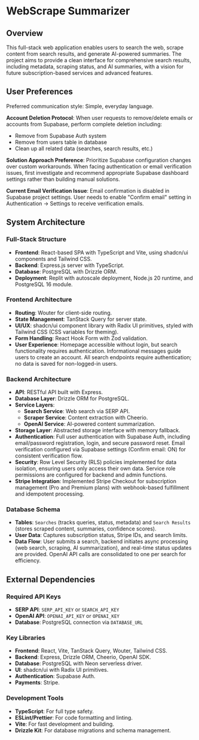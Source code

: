 # WebScrape Summarizer

## Overview
This full-stack web application enables users to search the web, scrape content from search results, and generate AI-powered summaries. The project aims to provide a clean interface for comprehensive search results, including metadata, scraping status, and AI summaries, with a vision for future subscription-based services and advanced features.

## User Preferences
Preferred communication style: Simple, everyday language.

**Account Deletion Protocol**: When user requests to remove/delete emails or accounts from Supabase, perform complete deletion including:
- Remove from Supabase Auth system
- Remove from users table in database
- Clean up all related data (searches, search results, etc.)

**Solution Approach Preference**: Prioritize Supabase configuration changes over custom workarounds. When facing authentication or email verification issues, first investigate and recommend appropriate Supabase dashboard settings rather than building manual solutions.

**Current Email Verification Issue**: Email confirmation is disabled in Supabase project settings. User needs to enable "Confirm email" setting in Authentication → Settings to receive verification emails.

## System Architecture

### Full-Stack Structure
- **Frontend**: React-based SPA with TypeScript and Vite, using shadcn/ui components and Tailwind CSS.
- **Backend**: Express.js server with TypeScript.
- **Database**: PostgreSQL with Drizzle ORM.
- **Deployment**: Replit with autoscale deployment, Node.js 20 runtime, and PostgreSQL 16 module.

### Frontend Architecture
- **Routing**: Wouter for client-side routing.
- **State Management**: TanStack Query for server state.
- **UI/UX**: shadcn/ui component library with Radix UI primitives, styled with Tailwind CSS (CSS variables for theming).
- **Form Handling**: React Hook Form with Zod validation.
- **User Experience**: Homepage accessible without login, but search functionality requires authentication. Informational messages guide users to create an account. All search endpoints require authentication; no data is saved for non-logged-in users.

### Backend Architecture
- **API**: RESTful API built with Express.
- **Database Layer**: Drizzle ORM for PostgreSQL.
- **Service Layers**:
    - **Search Service**: Web search via SERP API.
    - **Scraper Service**: Content extraction with Cheerio.
    - **OpenAI Service**: AI-powered content summarization.
- **Storage Layer**: Abstracted storage interface with memory fallback.
- **Authentication**: Full user authentication with Supabase Auth, including email/password registration, login, and secure password reset. Email verification configured via Supabase settings (Confirm email: ON) for consistent verification flow.
- **Security**: Row Level Security (RLS) policies implemented for data isolation, ensuring users only access their own data. Service role permissions are configured for backend and admin functions.
- **Stripe Integration**: Implemented Stripe Checkout for subscription management (Pro and Premium plans) with webhook-based fulfillment and idempotent processing.

### Database Schema
- **Tables**: `Searches` (tracks queries, status, metadata) and `Search Results` (stores scraped content, summaries, confidence scores).
- **User Data**: Captures subscription status, Stripe IDs, and search limits.
- **Data Flow**: User submits a search, backend initiates async processing (web search, scraping, AI summarization), and real-time status updates are provided. OpenAI API calls are consolidated to one per search for efficiency.

## External Dependencies

### Required API Keys
- **SERP API**: `SERP_API_KEY` or `SEARCH_API_KEY`
- **OpenAI API**: `OPENAI_API_KEY` or `OPENAI_KEY`
- **Database**: PostgreSQL connection via `DATABASE_URL`

### Key Libraries
- **Frontend**: React, Vite, TanStack Query, Wouter, Tailwind CSS.
- **Backend**: Express, Drizzle ORM, Cheerio, OpenAI SDK.
- **Database**: PostgreSQL with Neon serverless driver.
- **UI**: shadcn/ui with Radix UI primitives.
- **Authentication**: Supabase Auth.
- **Payments**: Stripe.

### Development Tools
- **TypeScript**: For full type safety.
- **ESLint/Prettier**: For code formatting and linting.
- **Vite**: For fast development and building.
- **Drizzle Kit**: For database migrations and schema management.